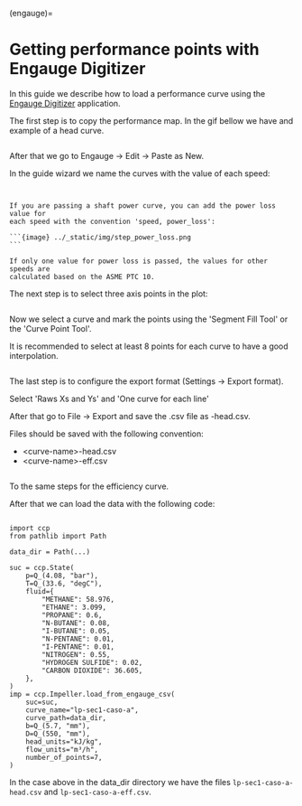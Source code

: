 (engauge)=
# Getting performance points with Engauge Digitizer

In this guide we describe how to load a performance curve using the [Engauge Digitizer](https://markummitchell.github.io/engauge-digitizer/) application.

The first step is to copy the performance map. In the gif bellow we have and example of a head curve.

```{image} ../_static/img/step1.gif
```
After that we go to Engauge -> Edit -> Paste as New.

In the guide wizard we name the curves with the value of each speed:

```{image} ../_static/img/step2.gif
```

````{note}

If you are passing a shaft power curve, you can add the power loss value for 
each speed with the convention 'speed, power_loss':

```{image} ../_static/img/step_power_loss.png
```

If only one value for power loss is passed, the values for other speeds are 
calculated based on the ASME PTC 10.

````



The next step is to select three axis points in the plot:

```{image} ../_static/img/step3.gif
```


Now we select a curve and mark the points using the 'Segment Fill Tool' or the 'Curve Point Tool'.

It is recommended to select at least 8 points for each curve to have a good interpolation.

```{image} ../_static/img/step4.gif
```

The last step is to configure the export format (Settings -> Export format).

Select 'Raws Xs and Ys' and 'One curve for each line'

After that go to File -> Export and save the .csv file as <curve-name>-head.csv.

Files should be saved with the following convention:
 - \<curve-name\>-head.csv
 - \<curve-name\>-eff.csv

```{image} ../_static/img/step5.gif
```

To the same steps for the efficiency curve.

After that we can load the data with the following code:

```{code-block} python3

import ccp
from pathlib import Path

data_dir = Path(...)

suc = ccp.State(
    p=Q_(4.08, "bar"),
    T=Q_(33.6, "degC"),
    fluid={
        "METHANE": 58.976,
        "ETHANE": 3.099,
        "PROPANE": 0.6,
        "N-BUTANE": 0.08,
        "I-BUTANE": 0.05,
        "N-PENTANE": 0.01,
        "I-PENTANE": 0.01,
        "NITROGEN": 0.55,
        "HYDROGEN SULFIDE": 0.02,
        "CARBON DIOXIDE": 36.605,
    },
)
imp = ccp.Impeller.load_from_engauge_csv(
    suc=suc,
    curve_name="lp-sec1-caso-a",
    curve_path=data_dir,
    b=Q_(5.7, "mm"),
    D=Q_(550, "mm"),
    head_units="kJ/kg",
    flow_units="m³/h",
    number_of_points=7,
)
```

In the case above in the data_dir directory we have the files `lp-sec1-caso-a-head.csv` and `lp-sec1-caso-a-eff.csv`.
